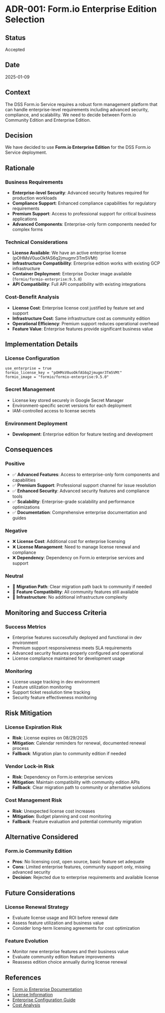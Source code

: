 # ADR-001: Form.io Enterprise Edition Selection

## Status
Accepted

## Date
2025-01-09

## Context
The DSS Form.io Service requires a robust form management platform that can handle enterprise-level requirements including advanced security, compliance, and scalability. We need to decide between Form.io Community Edition and Enterprise Edition.

## Decision
We have decided to use **Form.io Enterprise Edition** for the DSS Form.io Service deployment.

## Rationale

### Business Requirements
- **Enterprise-level Security**: Advanced security features required for production workloads
- **Compliance Support**: Enhanced compliance capabilities for regulatory requirements
- **Premium Support**: Access to professional support for critical business applications
- **Advanced Components**: Enterprise-only form components needed for complex forms

### Technical Considerations
- **License Available**: We have an active enterprise license (pOHMsV0uoOkfAS6q2jmugmr3Tm5VMt)
- **Infrastructure Compatibility**: Enterprise edition works with existing GCP infrastructure
- **Container Deployment**: Enterprise Docker image available (`formio/formio-enterprise:9.5.0`)
- **API Compatibility**: Full API compatibility with existing integrations

### Cost-Benefit Analysis
- **License Cost**: Enterprise license cost justified by feature set and support
- **Infrastructure Cost**: Same infrastructure cost as community edition
- **Operational Efficiency**: Premium support reduces operational overhead
- **Feature Value**: Enterprise features provide significant business value

## Implementation Details

### License Configuration
```hcl
use_enterprise = true
formio_license_key = "pOHMsV0uoOkfAS6q2jmugmr3Tm5VMt"
formio_image = "formio/formio-enterprise:9.5.0"
```

### Secret Management
- License key stored securely in Google Secret Manager
- Environment-specific secret versions for each deployment
- IAM-controlled access to license secrets

### Environment Deployment
- **Development**: Enterprise edition for feature testing and development

## Consequences

### Positive
- ✅ **Advanced Features**: Access to enterprise-only form components and capabilities
- ✅ **Premium Support**: Professional support channel for issue resolution
- ✅ **Enhanced Security**: Advanced security features and compliance tools
- ✅ **Scalability**: Enterprise-grade scalability and performance optimizations
- ✅ **Documentation**: Comprehensive enterprise documentation and guides

### Negative
- ❌ **License Cost**: Additional cost for enterprise licensing
- ❌ **License Management**: Need to manage license renewal and compliance
- ❌ **Dependency**: Dependency on Form.io enterprise services and support

### Neutral
- 🔄 **Migration Path**: Clear migration path back to community if needed
- 🔄 **Feature Compatibility**: All community features still available
- 🔄 **Infrastructure**: No additional infrastructure complexity

## Monitoring and Success Criteria

### Success Metrics
- Enterprise features successfully deployed and functional in dev environment
- Premium support responsiveness meets SLA requirements
- Advanced security features properly configured and operational
- License compliance maintained for development usage

### Monitoring
- License usage tracking in dev environment
- Feature utilization monitoring
- Support ticket resolution time tracking
- Security feature effectiveness monitoring

## Risk Mitigation

### License Expiration Risk
- **Risk**: License expires on 08/29/2025
- **Mitigation**: Calendar reminders for renewal, documented renewal process
- **Fallback**: Migration plan to community edition if needed

### Vendor Lock-in Risk
- **Risk**: Dependency on Form.io enterprise services
- **Mitigation**: Maintain compatibility with community edition APIs
- **Fallback**: Clear migration path to community or alternative solutions

### Cost Management Risk
- **Risk**: Unexpected license cost increases
- **Mitigation**: Budget planning and cost monitoring
- **Fallback**: Feature evaluation and potential community migration

## Alternative Considered

### Form.io Community Edition
- **Pros**: No licensing cost, open source, basic feature set adequate
- **Cons**: Limited enterprise features, community support only, missing advanced security
- **Decision**: Rejected due to enterprise requirements and available license

## Future Considerations

### License Renewal Strategy
- Evaluate license usage and ROI before renewal date
- Assess feature utilization and business value
- Consider long-term licensing agreements for cost optimization

### Feature Evolution
- Monitor new enterprise features and their business value
- Evaluate community edition feature improvements
- Reassess edition choice annually during license renewal

## References
- [Form.io Enterprise Documentation](https://help.form.io/deployments/form.io-enterprise-server)
- [License Information](../../NOTES.md)
- [Enterprise Configuration Guide](../enterprise-configuration.md)
- [Cost Analysis](../architecture.md#cost-optimization-strategy)